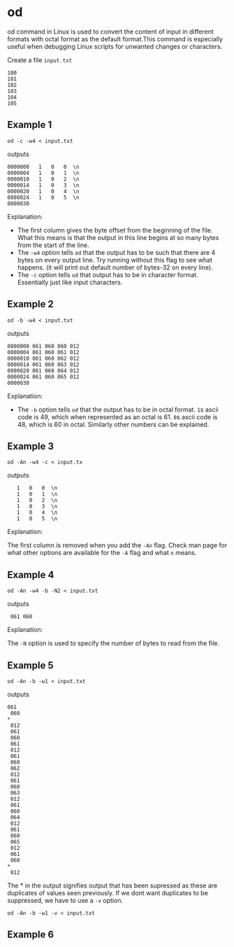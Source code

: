 # od

od command in Linux is used to convert the content of input in different formats with octal format as the default format.This command is especially useful when debugging Linux scripts for unwanted changes or characters.

Create a file `input.txt`

```
100
101
102
103
104
105
```

## Example 1
```shell
od -c -w4 < input.txt
```

outputs

```
0000000   1   0   0  \n
0000004   1   0   1  \n
0000010   1   0   2  \n
0000014   1   0   3  \n
0000020   1   0   4  \n
0000024   1   0   5  \n
0000030
```

Explanation:

* The first column gives the byte offset from the beginning of the file. What this means is that the output in this line begins at so many bytes from the start of the line.
* The `-w4` option tells `od` that the output has to be such that there are 4 bytes on every output line. Try running without this flag to see what happens. (it will print out default number of bytes-32 on every line).
* The `-c` option tells `od` that output has to be in character format. Essentially just like input characters.

## Example 2

```shell
od -b -w4 < input.txt
```

outputs 

```
0000000 061 060 060 012
0000004 061 060 061 012
0000010 061 060 062 012
0000014 061 060 063 012
0000020 061 060 064 012
0000024 061 060 065 012
0000030
```

Explanation:

* The `-b` option tells `od` that the output has to be in octal format. `1`s ascii code is 49, which when represented as an octal is 61. `0`s ascii code is 48, which is 60 in octal. Similarly other numbers can be explained.

## Example 3

```shell
od -An -w4 -c < input.tx
```

outputs
```
   1   0   0  \n
   1   0   1  \n
   1   0   2  \n
   1   0   3  \n
   1   0   4  \n
   1   0   5  \n
```

Explanation:

The first column is removed when you add the `-An` flag. Check man page for what other options are available for the `-A` flag and what `n` means.

## Example 4

```shell
od -An -w4 -b -N2 < input.txt
```

outputs

```
 061 060
```

Explanation:

The `-N` option is used to specify the number of bytes to read from the file.

## Example 5

```shell
od -An -b -w1 < input.txt
```

outputs

```
061
 060
*
 012
 061
 060
 061
 012
 061
 060
 062
 012
 061
 060
 063
 012
 061
 060
 064
 012
 061
 060
 065
 012
 061
 060
*
 012
```

The * in the output signifies output that has been supressed as these are duplicates of values seen previously. If we dont want duplicates to be suppressed, we have to use a `-v` option.

```
od -An -b -w1 -v < input.txt
```

## Example 6
